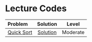 # Lecture Codes

|  Problem  |  Solution  |  Level  |
|:----------|:----------:|:-------:|
|  [Quick Sort](https://www.codingninjas.com/studio/problems/quick-sort_983625)  |  [Solution]()  |  Moderate  |